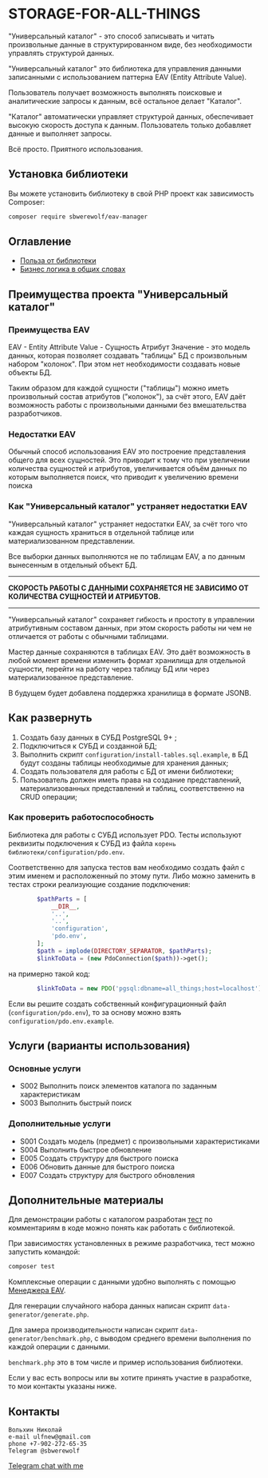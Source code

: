 # STORAGE-FOR-ALL-THINGS
"Универсальный каталог" - это способ записывать и читать произвольные
данные в структурированном виде, без необходимости управлять
структурой данных. 

"Универсальный каталог" это библиотека для управления данными
записанными с использованием паттерна EAV (Entity Attribute Value).

Пользователь получает возможность выполнять поисковые и аналитические
запросы к данным, всё остальное делает "Каталог".

"Каталог" автоматически управляет структурой данных, обеспечивает
высокую скорость доступа к данным. Пользователь только добавляет
данные и выполняет запросы.

Всё просто. Приятного использования.

## Установка библиотеки
Вы можете установить библиотеку в свой PHP проект как зависимость
Composer:
```bash
composer require sbwerewolf/eav-manager
```

## Оглавление
- [Польза от библиотеки](/readme.md)
- [Бизнес логика в общих словах](/inner-workings.md)

## Преимущества проекта "Универсальный каталог"

### Преимущества EAV

EAV - Entity Attribute Value - Сущность Атрибут Значение - это модель
данных, которая позволяет создавать "таблицы" БД с произвольным
набором "колонок". При этом нет необходимости создавать новые объекты
БД.

Таким образом для каждой сущности ("таблицы") можно иметь произвольный
состав атрибутов ("колонок"), за счёт этого, EAV даёт возможность
работы с произвольными данными без вмешательства разработчиков.

### Недостатки EAV

Обычный способ использования EAV это построение представления общего
для всех сущностей. Это приводит к тому что при увеличении количества
сущностей и атрибутов, увеличивается объём данных по которым
выполняется поиск, что приводит к увеличению времени поиска

### Как "Универсальный каталог" устраняет недостатки EAV

"Универсальный каталог" устраняет недостатки EAV, за счёт того что
каждая сущность храниться в отдельной таблице или материализованном
представлении. 

Все выборки данных выполняются не по таблицам EAV, а по данным
вынесенным в отдельный объект БД.

---

**СКОРОСТЬ РАБОТЫ С ДАННЫМИ СОХРАНЯЕТСЯ НЕ ЗАВИСИМО ОТ КОЛИЧЕСТВА
СУЩНОСТЕЙ И АТРИБУТОВ.**

---

"Универсальный каталог" сохраняет гибкость и простоту в управлении
атрибутивным составом данных, при этом скорость работы ни чем не
отличается от работы с обычными таблицами.

Мастер данные сохраняются в таблицах EAV. Это даёт
возможность в любой момент времени изменить формат хранилища для
отдельной сущности, перейти на работу через таблицу БД или через
материализованное представление.

В будущем будет добавлена поддержка хранилища в формате JSONB.

## Как развернуть
1. Создать базу данных в СУБД PostgreSQL 9+ ;
2. Подключиться к СУБД и созданной БД;
3. Выполнить скрипт `configuration/install-tables.sql.example`, в
БД будут созданы таблицы необходимые для хранения данных;
4. Создать пользователя для работы с БД от имени библиотеки; 
5. Пользователь должен иметь права на создание представлений,
материализованных представлений и таблиц, соответственно на CRUD
операции;

### Как проверить работоспособность
Библиотека для работы с СУБД использует PDO. Тесты используют
реквизиты подключения к СУБД из файла
`корень библиотеки/configuration/pdo.env`.

Соответственно для запуска тестов вам необходимо создать файл с этим
именем и расположенный по этому пути. Либо можно заменить в тестах
строки реализующие создание подключения:
```php
        $pathParts = [
            __DIR__,
            '..',
            '..',
            'configuration',
            'pdo.env',
        ];
        $path = implode(DIRECTORY_SEPARATOR, $pathParts);
        $linkToData = (new PdoConnection($path))->get();
```
на примерно такой код:
```php
        $linkToData = new PDO('pgsql:dbname=all_things;host=localhost');
```
Если вы решите создать собственный конфигурационный файл
(`configuration/pdo.env`), то за основу можно взять
`configuration/pdo.env.example`.

## Услуги (варианты использования)

### Основные услуги

- S002 Выполнить поиск элементов каталога по заданным характеристикам
- S003 Выполнить быстрый поиск

### Дополнительные услуги

- S001 Создать модель (предмет) с произвольными характеристиками
- S004 Выполнить быстрое обновление
- E005 Создать структуру для быстрого поиска
- E006 Обновить данные для быстрого поиска
- E007 Создать структуру для быстрого обновления

## Дополнительные материалы

Для демонстрации работы с каталогом разработан
[тест](/tests/Integration/AutomatedProcessTest.php) по комментариям в
коде можно понять как работать с библиотекой.

При зависимостях установленных в режиме разработчика, тест можно
запустить командой:
```bash
composer test
```

Комплексные операции с данными удобно выполнять с помощью 
[Менеджера EAV](src/AllThings/ControlPanel/Manager.php).

Для генерации случайного набора данных написан скрипт
`data-generator/generate.php`.

Для замера производительности написан скрипт
`data-generator/benchmark.php`, с выводом среднего времени выполнения
по каждой операции с данными.

`benchmark.php` это в том числе и пример использования библиотеки.

Если у вас есть вопросы или вы хотите принять участие в разработке, то
мои контакты указаны ниже.

## Контакты
```
Вольхин Николай
e-mail ulfnew@gmail.com
phone +7-902-272-65-35
Telegram @sbwerewolf
```

[Telegram chat with me](https://t.me/SbWereWolf) 
